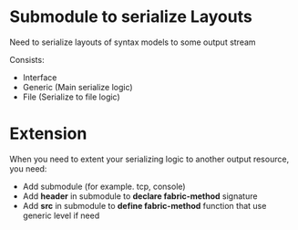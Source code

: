 # Submodule to serialize Layouts

Need to serialize layouts of syntax models to some output stream

Consists:
- Interface
- Generic (Main serialize logic)
- File (Serialize to file logic)

# Extension

When you need to extent your serializing logic to another output resource, you need:
- Add submodule (for example. tcp, console)
- Add **header** in submodule to **declare fabric-method** signature
- Add **src** in submodule to **define fabric-method** function that use generic level if need